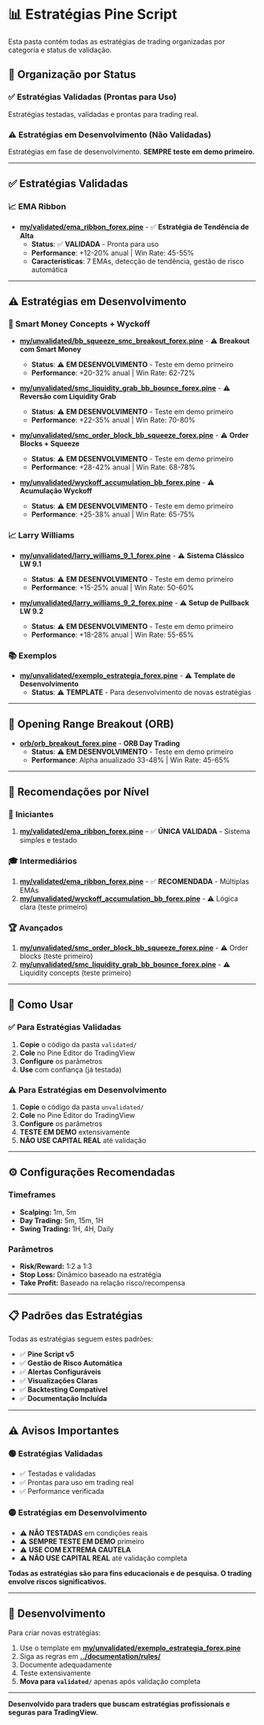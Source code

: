 # 📊 Estratégias Pine Script

Esta pasta contém todas as estratégias de trading organizadas por categoria e status de validação.

## 📁 Organização por Status

### ✅ **Estratégias Validadas** (Prontas para Uso)
Estratégias testadas, validadas e prontas para trading real.

### ⚠️ **Estratégias em Desenvolvimento** (Não Validadas)
Estratégias em fase de desenvolvimento. **SEMPRE teste em demo primeiro.**

---

## ✅ Estratégias Validadas

### 📈 EMA Ribbon
- **[my/validated/ema_ribbon_forex.pine](my/validated/ema_ribbon_forex.pine)** - ✅ **Estratégia de Tendência de Alta**
  - **Status**: ✅ **VALIDADA** - Pronta para uso
  - **Performance**: +12-20% anual | Win Rate: 45-55%
  - **Características**: 7 EMAs, detecção de tendência, gestão de risco automática

---

## ⚠️ Estratégias em Desenvolvimento

### 🧠 Smart Money Concepts + Wyckoff
- **[my/unvalidated/bb_squeeze_smc_breakout_forex.pine](my/unvalidated/bb_squeeze_smc_breakout_forex.pine)** - ⚠️ **Breakout com Smart Money**
  - **Status**: ⚠️ **EM DESENVOLVIMENTO** - Teste em demo primeiro
  - **Performance**: +20-32% anual | Win Rate: 62-72%

- **[my/unvalidated/smc_liquidity_grab_bb_bounce_forex.pine](my/unvalidated/smc_liquidity_grab_bb_bounce_forex.pine)** - ⚠️ **Reversão com Liquidity Grab**
  - **Status**: ⚠️ **EM DESENVOLVIMENTO** - Teste em demo primeiro
  - **Performance**: +22-35% anual | Win Rate: 70-80%

- **[my/unvalidated/smc_order_block_bb_squeeze_forex.pine](my/unvalidated/smc_order_block_bb_squeeze_forex.pine)** - ⚠️ **Order Blocks + Squeeze**
  - **Status**: ⚠️ **EM DESENVOLVIMENTO** - Teste em demo primeiro
  - **Performance**: +28-42% anual | Win Rate: 68-78%

- **[my/unvalidated/wyckoff_accumulation_bb_forex.pine](my/unvalidated/wyckoff_accumulation_bb_forex.pine)** - ⚠️ **Acumulação Wyckoff**
  - **Status**: ⚠️ **EM DESENVOLVIMENTO** - Teste em demo primeiro
  - **Performance**: +25-38% anual | Win Rate: 65-75%

### 📈 Larry Williams
- **[my/unvalidated/larry_williams_9_1_forex.pine](my/unvalidated/larry_williams_9_1_forex.pine)** - ⚠️ **Sistema Clássico LW 9.1**
  - **Status**: ⚠️ **EM DESENVOLVIMENTO** - Teste em demo primeiro
  - **Performance**: +15-25% anual | Win Rate: 50-60%

- **[my/unvalidated/larry_williams_9_2_forex.pine](my/unvalidated/larry_williams_9_2_forex.pine)** - ⚠️ **Setup de Pullback LW 9.2**
  - **Status**: ⚠️ **EM DESENVOLVIMENTO** - Teste em demo primeiro
  - **Performance**: +18-28% anual | Win Rate: 55-65%

### 📚 Exemplos
- **[my/unvalidated/exemplo_estrategia_forex.pine](my/unvalidated/exemplo_estrategia_forex.pine)** - ⚠️ **Template de Desenvolvimento**
  - **Status**: ⚠️ **TEMPLATE** - Para desenvolvimento de novas estratégias

---

## 🚀 Opening Range Breakout (ORB)
- **[orb/orb_breakout_forex.pine](orb/orb_breakout_forex.pine)** - **ORB Day Trading**
  - **Status**: ⚠️ **EM DESENVOLVIMENTO** - Teste em demo primeiro
  - **Performance**: Alpha anualizado 33-48% | Win Rate: 45-65%

---

## 🎯 Recomendações por Nível

### 👶 **Iniciantes**
1. **[my/validated/ema_ribbon_forex.pine](my/validated/ema_ribbon_forex.pine)** - ✅ **ÚNICA VALIDADA** - Sistema simples e testado

### 🎓 **Intermediários**
1. **[my/validated/ema_ribbon_forex.pine](my/validated/ema_ribbon_forex.pine)** - ✅ **RECOMENDADA** - Múltiplas EMAs
2. **[my/unvalidated/wyckoff_accumulation_bb_forex.pine](my/unvalidated/wyckoff_accumulation_bb_forex.pine)** - ⚠️ Lógica clara (teste primeiro)

### 🏆 **Avançados**
1. **[my/unvalidated/smc_order_block_bb_squeeze_forex.pine](my/unvalidated/smc_order_block_bb_squeeze_forex.pine)** - ⚠️ Order blocks (teste primeiro)
2. **[my/unvalidated/smc_liquidity_grab_bb_bounce_forex.pine](my/unvalidated/smc_liquidity_grab_bb_bounce_forex.pine)** - ⚠️ Liquidity concepts (teste primeiro)

---

## 🚀 Como Usar

### ✅ **Para Estratégias Validadas**
1. **Copie** o código da pasta `validated/`
2. **Cole** no Pine Editor do TradingView
3. **Configure** os parâmetros
4. **Use** com confiança (já testada)

### ⚠️ **Para Estratégias em Desenvolvimento**
1. **Copie** o código da pasta `unvalidated/`
2. **Cole** no Pine Editor do TradingView
3. **Configure** os parâmetros
4. **TESTE EM DEMO** extensivamente
5. **NÃO USE CAPITAL REAL** até validação

---

## ⚙️ Configurações Recomendadas

### Timeframes
- **Scalping:** 1m, 5m
- **Day Trading:** 5m, 15m, 1H
- **Swing Trading:** 1H, 4H, Daily

### Parâmetros
- **Risk/Reward:** 1:2 a 1:3
- **Stop Loss:** Dinâmico baseado na estratégia
- **Take Profit:** Baseado na relação risco/recompensa

---

## 📋 Padrões das Estratégias

Todas as estratégias seguem estes padrões:

- ✅ **Pine Script v5**
- ✅ **Gestão de Risco Automática**
- ✅ **Alertas Configuráveis**
- ✅ **Visualizações Claras**
- ✅ **Backtesting Compatível**
- ✅ **Documentação Incluída**

---

## ⚠️ Avisos Importantes

### 🟢 **Estratégias Validadas**
- ✅ Testadas e validadas
- ✅ Prontas para uso em trading real
- ✅ Performance verificada

### 🟡 **Estratégias em Desenvolvimento**
- ⚠️ **NÃO TESTADAS** em condições reais
- ⚠️ **SEMPRE TESTE EM DEMO** primeiro
- ⚠️ **USE COM EXTREMA CAUTELA**
- ⚠️ **NÃO USE CAPITAL REAL** até validação completa

**Todas as estratégias são para fins educacionais e de pesquisa. O trading envolve riscos significativos.**

---

## 🔧 Desenvolvimento

Para criar novas estratégias:

1. Use o template em **[my/unvalidated/exemplo_estrategia_forex.pine](my/unvalidated/exemplo_estrategia_forex.pine)**
2. Siga as regras em **[../documentation/rules/](../documentation/rules/)**
3. Documente adequadamente
4. Teste extensivamente
5. **Mova para `validated/`** apenas após validação completa

---

**Desenvolvido para traders que buscam estratégias profissionais e seguras para TradingView.**